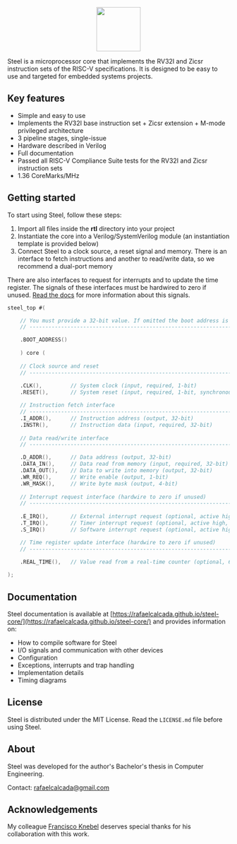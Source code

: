 <p align="center">
  <img width="100" src="https://user-images.githubusercontent.com/22325319/85179004-38513880-b256-11ea-9a1a-4d204183bb13.png">
</p>

Steel is a microprocessor core that implements the RV32I and Zicsr instruction sets of the RISC-V specifications. It is designed to be easy to use and targeted for embedded systems projects.

## Key features

* Simple and easy to use
* Implements the RV32I base instruction set + Zicsr extension + M-mode privileged architecture
* 3 pipeline stages, single-issue
* Hardware described in Verilog
* Full documentation
* Passed all RISC-V Compliance Suite tests for the RV32I and Zicsr instruction sets
* 1.36 CoreMarks/MHz

## Getting started

To start using Steel, follow these steps:

1. Import all files inside the **rtl** directory into your project
2. Instantiate the core into a Verilog/SystemVerilog module (an instantiation template is provided below)
3. Connect Steel to a clock source, a reset signal and memory. There is an interface to fetch instructions and another to read/write data, so we recommend a dual-port memory

There are also interfaces to request for interrupts and to update the time register. The signals of these interfaces must be hardwired to zero if unused. [Read the docs](https://rafaelcalcada.github.io/steel-core/) for more information about this signals.

```verilog
steel_top #(

    // You must provide a 32-bit value. If omitted the boot address is set to 0x00000000
    // ---------------------------------------------------------------------------------

    .BOOT_ADDRESS() 
                  
    ) core (    
    
    // Clock source and reset
    // ---------------------------------------------------------------------------------
    
    .CLK(),         // System clock (input, required, 1-bit)
    .RESET(),       // System reset (input, required, 1-bit, synchronous, active high)

    // Instruction fetch interface
    // ---------------------------------------------------------------------------------
    .I_ADDR(),      // Instruction address (output, 32-bit)
    .INSTR(),       // Instruction data (input, required, 32-bit)
    
    // Data read/write interface
    // ---------------------------------------------------------------------------------

    .D_ADDR(),      // Data address (output, 32-bit)    
    .DATA_IN(),     // Data read from memory (input, required, 32-bit)
    .DATA_OUT(),    // Data to write into memory (output, 32-bit)
    .WR_REQ(),      // Write enable (output, 1-bit)
    .WR_MASK(),     // Write byte mask (output, 4-bit)
    
    // Interrupt request interface (hardwire to zero if unused)
    // ---------------------------------------------------------------------------------
    
    .E_IRQ(),       // External interrupt request (optional, active high, 1-bit)
    .T_IRQ(),       // Timer interrupt request (optional, active high, 1-bit)
    .S_IRQ()        // Software interrupt request (optional, active high, 1-bit)

    // Time register update interface (hardwire to zero if unused)
    // ---------------------------------------------------------------------------------

    .REAL_TIME(),   // Value read from a real-time counter (optional, 64-bit)
    
);
```

## Documentation

Steel documentation is available at [https://rafaelcalcada.github.io/steel-core/](https://rafaelcalcada.github.io/steel-core/) and provides information on:
* How to compile software for Steel
* I/O signals and communication with other devices
* Configuration
* Exceptions, interrupts and trap handling
* Implementation details
* Timing diagrams

## License

Steel is distributed under the MIT License. Read the `LICENSE.md` file before using Steel.

## About

Steel was developed for the author's Bachelor's thesis in Computer Engineering. 

Contact: rafaelcalcada@gmail.com

## Acknowledgements

My colleague [Francisco Knebel](https://github.com/FranciscoKnebel) deserves special thanks for his collaboration with this work.
